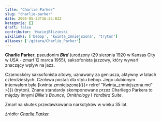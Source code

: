 ```yaml
---
title: "Charlie Parker"
slug: "charlie-parker"
date: 2005-05-23T16:25:03Z
kategorie: []
draft: false
contributor: 'MaciejBlizinski'
wikilinks: ['bebop', 'kwinta_zmniejszona', 'tryton']
aliases: ['/gitara/Charlie_Parker']
---
```

**Charlie Parker**, pseudonim ***Bird*** (urodzony (29 sierpnia 1920 w
Kansas City w USA - zmarł 12 marca 1955), saksofonista jazzowy, który
wywarł znaczący wpływ na jazz.

Czarnoskóry saksofonista altowy, uznawany za geniusza, aktywny w latach
czterdziestych. Czołowa postać dla stylu bebop<!-- link nie odnosił się do niczego: 'Charlie Parker' ('content/książka/Charlie_Parker.md') links to 'bebop' ('content/książka/bebop.md') and that does not exist -->. Jego
ulubionym interwałem była [kwinta
zmniejszona]({{< relref "Kwinta_zmniejszona.md" >}})
(tryton<!-- link nie odnosił się do niczego: 'Charlie Parker' ('content/książka/Charlie_Parker.md') links to 'tryton' ('content/książka/tryton.md') and that does not exist -->). Znane standardy skomponowane przez
Charliego Parkera to między innymi *Billie's Bounce*, *Ornithology* i
*Yardbird Suite*.

Zmarł na skutek przedawkowania narkotyków w wieku 35 lat.

*źródło: [Charlie Parker](http://pl.wikipedia.org/wiki/Charlie_Parker)*